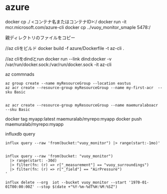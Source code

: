 # azure 
docker cp ./  <コンテナ名またはコンテナID>:/
docker run -it mcr.microsoft.com/azure-cli
docker cp ../vuoy_monitor_smaple  5478:/


親ディレクトリのファイルをコピー


//az cliをビルド
docker build -f azure/Dockerfile -t az-cli .

//az cliをdindとrun
docker run --link dind:docker -v /var/run/docker.sock:/var/run/docker.sock -it az-cli



az commnads

```
az group create --name myResourceGroup --location eastus
az acr create --resource-group myResourceGroup --name my-first-acr  --sku Basic


az acr create --resource-group myResourceGroup --name maemuralaboacr  --sku Basic
```


docker tag myapp:latest maemuralab/myrepo:myapp
docker push maemuralab/myrepo:myapp


influxdb query

```
influx query --raw 'from(bucket:"vuoy_monitor") |> range(start:-1mo)'

```
```

influx query --raw 'from(bucket: "vuoy_monitor")
  |> range(start: -30d)
  |> filter(fn: (r) => r["_measurement"] == "vuoy_surroundings")
  |> filter(fn: (r) => r["_field"] == "AirPressure")
'
```


```
influx delete --org  iot --bucket vuoy_monitor --start '1970-01-01T00:00:00Z' --stop $(date +"%Y-%m-%dT%H:%M:%SZ")
```